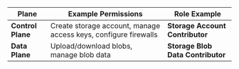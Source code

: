 | Plane             | Example Permissions                                             | Role Example                      |
| ----------------- | --------------------------------------------------------------- | --------------------------------- |
| **Control Plane** | Create storage account, manage access keys, configure firewalls | **Storage Account Contributor**   |
| **Data Plane**    | Upload/download blobs, manage blob data                         | **Storage Blob Data Contributor** |
